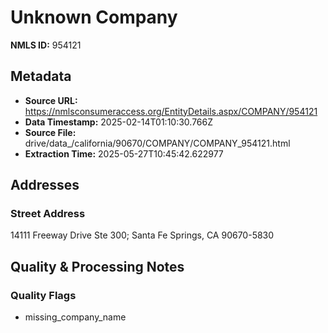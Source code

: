 # Unknown Company

**NMLS ID:** 954121

## Metadata
- **Source URL:** https://nmlsconsumeraccess.org/EntityDetails.aspx/COMPANY/954121
- **Data Timestamp:** 2025-02-14T01:10:30.766Z
- **Source File:** drive/data_/california/90670/COMPANY/COMPANY_954121.html
- **Extraction Time:** 2025-05-27T10:45:42.622977

## Addresses
### Street Address
14111 Freeway Drive Ste 300; Santa Fe Springs, CA 90670-5830

## Quality & Processing Notes
### Quality Flags
- missing_company_name

